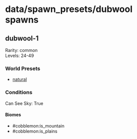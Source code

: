 # data/spawn_presets/dubwool spawns  
  
## dubwool-1  
Rarity: common  
Levels: 24-49  
  
### World Presets  
* [natural](/data/world_presets/natural.md)  
  
### Conditions  
Can See Sky: True  
  
#### Biomes  
  * #cobblemon:is_mountain
  * #cobblemon:is_plains
  
